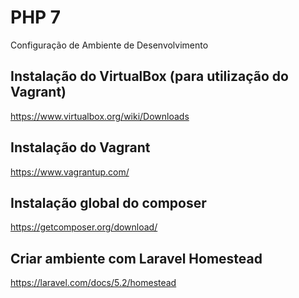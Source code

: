 PHP 7
=====

Configuração de Ambiente de Desenvolvimento

Instalação do VirtualBox (para utilização do Vagrant)
-------------------------
https://www.virtualbox.org/wiki/Downloads

Instalação do Vagrant
-------------------------
https://www.vagrantup.com/

Instalação global do composer
-------------------------
https://getcomposer.org/download/

Criar ambiente com Laravel Homestead 
-------------------------
https://laravel.com/docs/5.2/homestead

